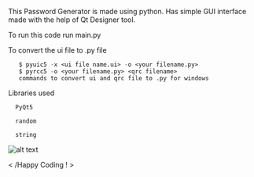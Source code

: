 This Password Generator is made using python. Has simple GUI interface made with the help of Qt Designer tool.

To run this code run main.py

To convert the ui file to .py file

       $ pyuic5 -x <ui file name.ui> -o <your filename.py>
       $ pyrcc5 -o <your filename.py> <qrc filename>
       commands to convert ui and qrc file to .py for windows

Libraries used

      PyQt5
      
      random

      string


![alt text](Password.png)


< /Happy Coding ! >

